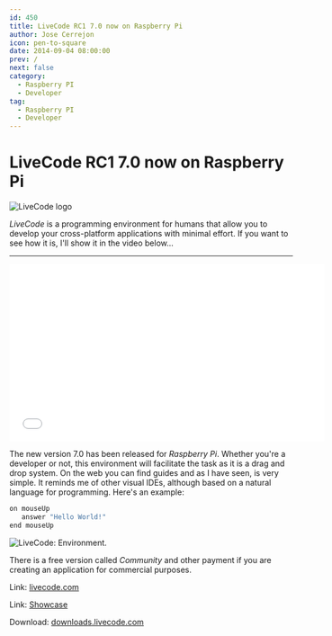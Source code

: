 ```yaml
---
id: 450
title: LiveCode RC1 7.0 now on Raspberry Pi
author: Jose Cerrejon
icon: pen-to-square
date: 2014-09-04 08:00:00
prev: /
next: false
category:
  - Raspberry PI
  - Developer
tag:
  - Raspberry PI
  - Developer
---
```


# LiveCode RC1 7.0 now on Raspberry Pi

![LiveCode logo](/images/2014/09/livecode_logo.png)

*LiveCode* is a programming environment for humans that allow you to develop your cross-platform applications with minimal effort. If you want to see how it is, I'll show it in the video below...

- - -
<iframe width="560" height="315" src="//www.youtube.com/embed/9HF_FcHOP-s" frameborder="0" allowfullscreen></iframe>

The new version 7.0 has been released for *Raspberry Pi*. Whether you're a developer or not, this environment will facilitate the task as it is a drag and drop system. On the web you can find guides and as I have seen, is very simple. It reminds me of other visual IDEs, although based on a natural language for programming. Here's an example:

```bash
on mouseUp
   answer "Hello World!"
end mouseUp
```

![LiveCode: Environment.](/images/2014/09/livecode.png "LiveCode: Environment.")

There is a free version called *Community* and other payment if you are creating an application for commercial purposes.

Link: [livecode.com](http://livecode.com/)

Link: [Showcase](http://livecode.com/showcase/)

Download: [downloads.livecode.com](http://downloads.livecode.com/livecode/)